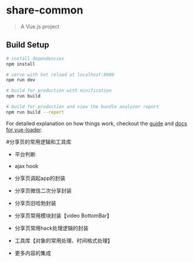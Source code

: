 # share-common

> A Vue.js project

## Build Setup

``` bash
# install dependencies
npm install

# serve with hot reload at localhost:8080
npm run dev

# build for production with minification
npm run build

# build for production and view the bundle analyzer report
npm run build --report
```

For detailed explanation on how things work, checkout the [guide](http://vuejs-templates.github.io/webpack/) and [docs for vue-loader](http://vuejs.github.io/vue-loader).


#分享页的常用逻辑和工具库
- 平台判断
- ajax hook
- 分享页调起app的封装
- 分享页微信二次分享封装
- 分享页旧哈勃封装
- 分享页常用模块封装【video BottomBar】
- 分享页常用hack处理逻辑的封装
- 工具库【对象的常用处理、时间格式处理】

- 更多内容的集成



